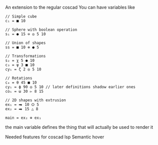 An extension to the regular coscad
You can have variables like

```
// Simple cube
c₁ = ■ 10

// Sphere with boolean operation
s₁ = ● 15 ⊖ ◎ 5 10

// Union of shapes
ss = ■ 10 ⊕ ● 5

// Transformations
s₂ = χ 5 ● 10
c₃ = ψ 3 ■ 10
cy₁ = ζ 2 ◎ 5 10

// Rotations
c₄ = θ 45 ■ 10
cy₁ = ϕ 90 ◎ 5 10 // later definitions shadow earlier ones
co₁ = ω 30 ▻ 8 15

// 2D shapes with extrusion
ex₁ = ⮕ 10 ⭘ 5
ex₂ = ⮕ 15 △ 8

main = ex₂ ⊕ ex₁
```

the main variable defines the thing that will actually be used to render it

Needed features for coscad lsp
Semantic hover
